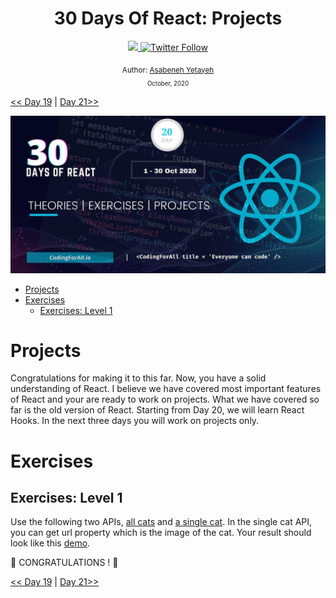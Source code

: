 <div align="center">
  <h1> 30 Days Of React: Projects</h1>
  <a class="header-badge" target="_blank" href="https://www.linkedin.com/in/asabeneh/">
  <img src="https://img.shields.io/badge/style--5eba00.svg?label=LinkedIn&logo=linkedin&style=social">
  </a>
  <a class="header-badge" target="_blank" href="https://twitter.com/Asabeneh">
  <img alt="Twitter Follow" src="https://img.shields.io/twitter/follow/asabeneh?style=social">
  </a>

<sub>Author:
<a href="https://www.linkedin.com/in/asabeneh/" target="_blank">Asabeneh Yetayeh</a><br>
<small> October, 2020</small>
</sub>

</div>

[<< Day 19](../19_projects/19_projects.md) | [Day 21>>]()

![30 Days of React banner](../images/30_days_of_react_banner_day_20.jpg)

- [Projects](#projects)
- [Exercises](#exercises)
  - [Exercises: Level 1](#exercises-level-1)

# Projects

Congratulations for making it to this far. Now, you have a solid understanding of React. I believe we have covered most important features of React and your are ready to work on projects. What we have covered so far is the old version of React. Starting from Day 20, we will learn React Hooks. In the next three days you will work on projects only.

# Exercises

## Exercises: Level 1

Use the following two APIs, [all cats](https://api.thecatapi.com/v1/breeds) and [a single cat](https://api.thecatapi.com/v1/images/search?breed_id=abys). In the single cat API, you can get url property which is the image of the cat.
Your result should look like this [demo](https://www.30daysofreact.com/day-20/cats).

🎉 CONGRATULATIONS ! 🎉

[<< Day 19](../19_projects/19_projects.md) | [Day 21>>]()
